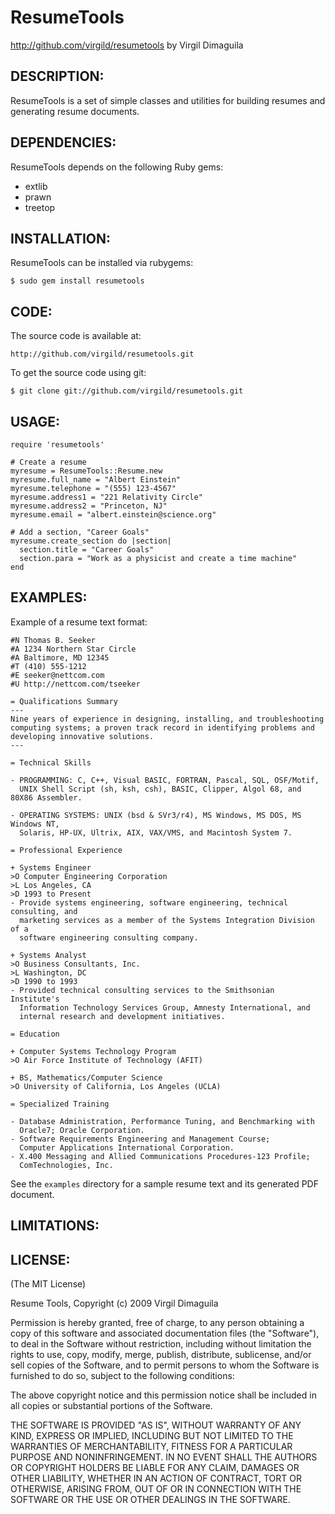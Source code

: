 ResumeTools
===========
http://github.com/virgild/resumetools
by Virgil Dimaguila

DESCRIPTION:
------------

ResumeTools is a set of simple classes and utilities for building resumes and generating
resume documents.


DEPENDENCIES:
-------------

ResumeTools depends on the following Ruby gems:

* extlib
* prawn
* treetop


INSTALLATION:
-------------

ResumeTools can be installed via rubygems:

    $ sudo gem install resumetools


CODE:
-----

The source code is available at:

    http://github.com/virgild/resumetools.git
  
To get the source code using git:

    $ git clone git://github.com/virgild/resumetools.git


USAGE:
------

    require 'resumetools'

    # Create a resume
    myresume = ResumeTools::Resume.new
    myresume.full_name = "Albert Einstein"
    myresume.telephone = "(555) 123-4567"
    myresume.address1 = "221 Relativity Circle"
    myresume.address2 = "Princeton, NJ"
    myresume.email = "albert.einstein@science.org"
    
    # Add a section, "Career Goals"
    myresume.create_section do |section|
      section.title = "Career Goals"
      section.para = "Work as a physicist and create a time machine"
    end

EXAMPLES:
---------

Example of a resume text format:

    #N Thomas B. Seeker
    #A 1234 Northern Star Circle
    #A Baltimore, MD 12345
    #T (410) 555-1212
    #E seeker@nettcom.com
    #U http://nettcom.com/tseeker
  
    = Qualifications Summary
    ---
    Nine years of experience in designing, installing, and troubleshooting 
    computing systems; a proven track record in identifying problems and 
    developing innovative solutions.
    ---
    
    = Technical Skills

    - PROGRAMMING: C, C++, Visual BASIC, FORTRAN, Pascal, SQL, OSF/Motif, 
      UNIX Shell Script (sh, ksh, csh), BASIC, Clipper, Algol 68, and 80X86 Assembler.

    - OPERATING SYSTEMS: UNIX (bsd & SVr3/r4), MS Windows, MS DOS, MS Windows NT, 
      Solaris, HP-UX, Ultrix, AIX, VAX/VMS, and Macintosh System 7.

    = Professional Experience
    
    + Systems Engineer
    >O Computer Engineering Corporation
    >L Los Angeles, CA
    >D 1993 to Present
    - Provide systems engineering, software engineering, technical consulting, and 
      marketing services as a member of the Systems Integration Division of a 
      software engineering consulting company.
  
    + Systems Analyst
    >O Business Consultants, Inc.
    >L Washington, DC
    >D 1990 to 1993
    - Provided technical consulting services to the Smithsonian Institute's 
      Information Technology Services Group, Amnesty International, and
      internal research and development initiatives.
    
    = Education

    + Computer Systems Technology Program
    >O Air Force Institute of Technology (AFIT)

    + BS, Mathematics/Computer Science
    >O University of California, Los Angeles (UCLA)
    
    = Specialized Training

    - Database Administration, Performance Tuning, and Benchmarking with 
      Oracle7; Oracle Corporation.
    - Software Requirements Engineering and Management Course; 
      Computer Applications International Corporation.
    - X.400 Messaging and Allied Communications Procedures-123 Profile;
      ComTechnologies, Inc.

See the `examples` directory for a sample resume text and its generated
PDF document.
    

LIMITATIONS:
------------


LICENSE:
--------

(The MIT License)

Resume Tools, Copyright (c) 2009 Virgil Dimaguila

Permission is hereby granted, free of charge, to any person
obtaining a copy of this software and associated documentation
files (the "Software"), to deal in the Software without
restriction, including without limitation the rights to use,
copy, modify, merge, publish, distribute, sublicense, and/or sell
copies of the Software, and to permit persons to whom the
Software is furnished to do so, subject to the following
conditions:

The above copyright notice and this permission notice shall be
included in all copies or substantial portions of the Software.

THE SOFTWARE IS PROVIDED "AS IS", WITHOUT WARRANTY OF ANY KIND,
EXPRESS OR IMPLIED, INCLUDING BUT NOT LIMITED TO THE WARRANTIES
OF MERCHANTABILITY, FITNESS FOR A PARTICULAR PURPOSE AND
NONINFRINGEMENT. IN NO EVENT SHALL THE AUTHORS OR COPYRIGHT
HOLDERS BE LIABLE FOR ANY CLAIM, DAMAGES OR OTHER LIABILITY,
WHETHER IN AN ACTION OF CONTRACT, TORT OR OTHERWISE, ARISING
FROM, OUT OF OR IN CONNECTION WITH THE SOFTWARE OR THE USE OR
OTHER DEALINGS IN THE SOFTWARE.
